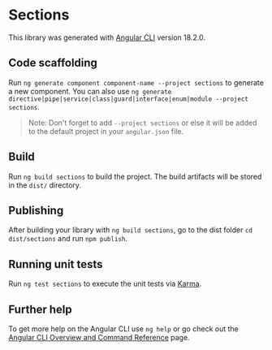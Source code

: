 # Sections

This library was generated with [Angular CLI](https://github.com/angular/angular-cli) version 18.2.0.

## Code scaffolding

Run `ng generate component component-name --project sections` to generate a new component. You can also use `ng generate directive|pipe|service|class|guard|interface|enum|module --project sections`.
> Note: Don't forget to add `--project sections` or else it will be added to the default project in your `angular.json` file. 

## Build

Run `ng build sections` to build the project. The build artifacts will be stored in the `dist/` directory.

## Publishing

After building your library with `ng build sections`, go to the dist folder `cd dist/sections` and run `npm publish`.

## Running unit tests

Run `ng test sections` to execute the unit tests via [Karma](https://karma-runner.github.io).

## Further help

To get more help on the Angular CLI use `ng help` or go check out the [Angular CLI Overview and Command Reference](https://angular.dev/tools/cli) page.
